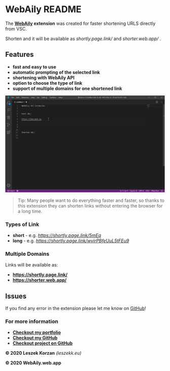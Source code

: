 # WebAily README

The **[WebAily](https://webaily.web.app) extension** was created for faster shortening URLS directly from VSC.

Shorten and it will be available as *shortly.page.link/* and *shorter.web.app/* .

## Features

* **fast and easy to use**
* **automatic prompting of the selected link**
* **shortening with WebAily API**
* **option to choose the type of link**
* **support of multiple domains for one shortened link**


![feature-gif](feature-gif.gif)

> Tip: Many people want to do everything faster and faster, so thanks to this extension they can shorten links without entering the browser for a long time.

### Types of Link
* **short** - e.g. *https://shortly.page.link/5mEq*
* **long** - e.g. *https://shortly.page.link/wvirPBfeUuL5tFEu9*

### Multiple Domains
Links will be available as:
* **https://shortly.page.link/**
* **https://shorter.web.app/**

## Issues

If you find any error in the extension please let me know on [GitHub](https://github.com/leszekkorzan/WebAily-Short-VSC/issues)!

### For more information

* **[Checkout my portfolio](https://leszekk.eu)**
* **[Checkout my GitHub](https://github.com/leszekkorzan)**
* **[Checkout project on GitHub](https://github.com/leszekkorzan/WebAily-Short-VSC)**

**&copy; 2020 Leszek Korzan** *(leszekk.eu)*

**&copy; 2020 WebAily.web.app**